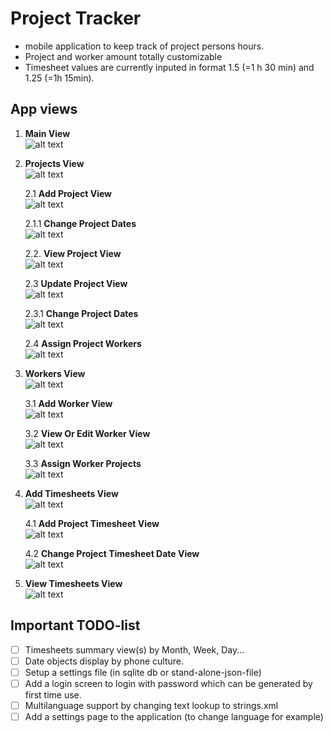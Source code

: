 # Project Tracker
* mobile application to keep track of project persons hours.
* Project and worker amount totally customizable
* Timesheet values are currently inputed in format 1.5 (=1 h 30 min) and 1.25 (=1h 15min).

## **App views**
1. **Main View**  
   ![alt text](./_img/1__MainView.png "Main View")
   
2. **Projects View**  
      ![alt text](./_img/2__ProjectsView.png "Projects View")
	  
   2.1 **Add Project View**  
      ![alt text](./_img/2_1__AddProjectView.png "Add Project View")
	  
      2.1.1 **Change Project Dates**  
	     ![alt text](./_img/2_1_1_ChangeProjectDates.png "Change Project Dates")
		 
   2.2. **View Project View**  
      ![alt text](./_img/2_2_ViewProjectView.png "View Project View")
	  
   2.3 **Update Project View**  
      ![alt text](./_img/2_3__UpdateProjectView.png "Update Project View")
	  
      2.3.1 **Change Project Dates**  
	     ![alt text](./_img/2_3_1_ChangeProjectDates.png "Change Project Dates")
		 
   2.4 **Assign Project Workers**  
      ![alt text](./_img/2_4_AssignProjectWorkers.png "Assign Project Workers")
	  
3. **Workers View**  
   ![alt text](./_img/3__WorkersView.png "Workers View")
   
   3.1 **Add Worker View**  
      ![alt text](./_img/3_1_AddWorkerView.png "Add Worker View")
	  
   3.2 **View Or Edit Worker View**  
      ![alt text](./_img/3_2_ViewOrEditWorkerView.png "View Or Edit Worker View")
	  
   3.3 **Assign Worker Projects**  
      ![alt text](./_img/3_3_AssignWorkerProjects.png "Assign Worker Projects")
	  
4. **Add Timesheets View**  
   ![alt text](./_img/4__AddTimesheetsView.png "Add Timesheets View")
   
   4.1 **Add Project Timesheet View**  
      ![alt text](./_img/4_1_AddProjectTimesheetView.png "Add Project Timesheet View")
	  
   4.2 **Change Project Timesheet Date View**  
      ![alt text](./_img/4_2_ChangeProjectTimesheetDateView.png "Change Project Timesheet Date View")
	  
5. **View Timesheets View**  
   ![alt text](./_img/5__ViewTimesheetsView.png "View Timesheets View")


## **Important TODO-list**
- [ ] Timesheets summary view(s) by Month, Week, Day...
- [ ] Date objects display by phone culture.
- [ ] Setup a settings file (in sqlite db or stand-alone-json-file)
- [ ] Add a login screen to login with password which can be generated by first time use.
- [ ] Multilanguage support by changing text lookup to strings.xml
- [ ] Add a settings page to the application (to change language for example)
